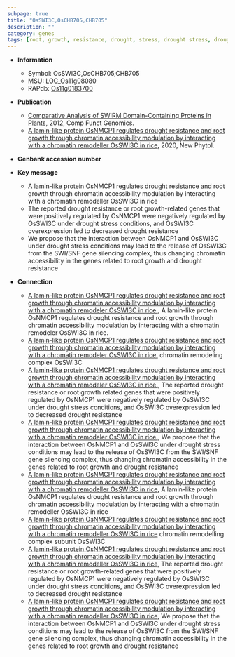 ```yaml
---
subpage: true
title: "OsSWI3C,OsCHB705,CHB705"
description: ""
category: genes
tags: [root, growth, resistance, drought, stress, drought stress, drought resistance, drought stress , root growth]
---
```


* **Information**  
    + Symbol: OsSWI3C,OsCHB705,CHB705  
    + MSU: [LOC_Os11g08080](http://rice.plantbiology.msu.edu/cgi-bin/ORF_infopage.cgi?orf=LOC_Os11g08080)  
    + RAPdb: [Os11g0183700](http://rapdb.dna.affrc.go.jp/viewer/gbrowse_details/irgsp1?name=Os11g0183700)  

* **Publication**  
    + [Comparative Analysis of SWIRM Domain-Containing Proteins in Plants](http://www.ncbi.nlm.nih.gov/pubmed?term=Comparative+Analysis+of+SWIRM+Domain-Containing+Proteins+in+Plants%5BTitle%5D), 2012, Comp Funct Genomics.
    + [A lamin-like protein OsNMCP1 regulates drought resistance and root growth through chromatin accessibility modulation by interacting with a chromatin remodeller OsSWI3C in rice](http://www.ncbi.nlm.nih.gov/pubmed?term=A+lamin-like+protein+OsNMCP1+regulates+drought+resistance+and+root+growth+through+chromatin+accessibility+modulation+by+interacting+with+a+chromatin+remodeller+OsSWI3C+in+rice%5BTitle%5D), 2020, New Phytol.

* **Genbank accession number**  

* **Key message**  
    + A lamin-like protein OsNMCP1 regulates drought resistance and root growth through chromatin accessibility modulation by interacting with a chromatin remodeller OsSWI3C in rice
    + The reported drought resistance or root growth-related genes that were positively regulated by OsNMCP1 were negatively regulated by OsSWI3C under drought stress conditions, and OsSWI3C overexpression led to decreased drought resistance
    + We propose that the interaction between OsNMCP1 and OsSWI3C under drought stress conditions may lead to the release of OsSWI3C from the SWI/SNF gene silencing complex, thus changing chromatin accessibility in the genes related to root growth and drought resistance

* **Connection**  
    + [A lamin-like protein OsNMCP1 regulates drought resistance and root growth through chromatin accessibility modulation by interacting with a chromatin remodeler OsSWI3C in rice.](http://www.ncbi.nlm.nih.gov/pubmed?term=A+lamin-like+protein+OsNMCP1+regulates+drought+resistance+and+root+growth+through+chromatin+accessibility+modulation+by+interacting+with+a+chromatin+remodeler+OsSWI3C+in+rice.%5BTitle%5D), A lamin-like protein OsNMCP1 regulates drought resistance and root growth through chromatin accessibility modulation by interacting with a chromatin remodeler OsSWI3C in rice.
    + [A lamin-like protein OsNMCP1 regulates drought resistance and root growth through chromatin accessibility modulation by interacting with a chromatin remodeler OsSWI3C in rice.](SWI/SNF) chromatin remodeling complex OsSWI3C
    + [A lamin-like protein OsNMCP1 regulates drought resistance and root growth through chromatin accessibility modulation by interacting with a chromatin remodeler OsSWI3C in rice.](http://www.ncbi.nlm.nih.gov/pubmed?term=A+lamin-like+protein+OsNMCP1+regulates+drought+resistance+and+root+growth+through+chromatin+accessibility+modulation+by+interacting+with+a+chromatin+remodeler+OsSWI3C+in+rice.%5BTitle%5D),  The reported drought resistance or root growth related genes that were positively regulated by OsNMCP1 were negatively regulated by OsSWI3C under drought stress conditions, and OsSWI3C overexpression led to decreased drought resistance
    + [A lamin-like protein OsNMCP1 regulates drought resistance and root growth through chromatin accessibility modulation by interacting with a chromatin remodeler OsSWI3C in rice.](http://www.ncbi.nlm.nih.gov/pubmed?term=A+lamin-like+protein+OsNMCP1+regulates+drought+resistance+and+root+growth+through+chromatin+accessibility+modulation+by+interacting+with+a+chromatin+remodeler+OsSWI3C+in+rice.%5BTitle%5D),  We propose that the interaction between OsNMCP1 and OsSWI3C under drought stress conditions may lead to the release of OsSWI3C from the SWI/SNF gene silencing complex, thus changing chromatin accessibility in the genes related to root growth and drought resistance
    + [A lamin-like protein OsNMCP1 regulates drought resistance and root growth through chromatin accessibility modulation by interacting with a chromatin remodeller OsSWI3C in rice](http://www.ncbi.nlm.nih.gov/pubmed?term=A+lamin-like+protein+OsNMCP1+regulates+drought+resistance+and+root+growth+through+chromatin+accessibility+modulation+by+interacting+with+a+chromatin+remodeller+OsSWI3C+in+rice%5BTitle%5D), A lamin-like protein OsNMCP1 regulates drought resistance and root growth through chromatin accessibility modulation by interacting with a chromatin remodeller OsSWI3C in rice
    + [A lamin-like protein OsNMCP1 regulates drought resistance and root growth through chromatin accessibility modulation by interacting with a chromatin remodeller OsSWI3C in rice](SWI/SNF) chromatin remodelling complex subunit OsSWI3C
    + [A lamin-like protein OsNMCP1 regulates drought resistance and root growth through chromatin accessibility modulation by interacting with a chromatin remodeller OsSWI3C in rice](http://www.ncbi.nlm.nih.gov/pubmed?term=A+lamin-like+protein+OsNMCP1+regulates+drought+resistance+and+root+growth+through+chromatin+accessibility+modulation+by+interacting+with+a+chromatin+remodeller+OsSWI3C+in+rice%5BTitle%5D),  The reported drought resistance or root growth-related genes that were positively regulated by OsNMCP1 were negatively regulated by OsSWI3C under drought stress conditions, and OsSWI3C overexpression led to decreased drought resistance
    + [A lamin-like protein OsNMCP1 regulates drought resistance and root growth through chromatin accessibility modulation by interacting with a chromatin remodeller OsSWI3C in rice](http://www.ncbi.nlm.nih.gov/pubmed?term=A+lamin-like+protein+OsNMCP1+regulates+drought+resistance+and+root+growth+through+chromatin+accessibility+modulation+by+interacting+with+a+chromatin+remodeller+OsSWI3C+in+rice%5BTitle%5D),  We propose that the interaction between OsNMCP1 and OsSWI3C under drought stress conditions may lead to the release of OsSWI3C from the SWI/SNF gene silencing complex, thus changing chromatin accessibility in the genes related to root growth and drought resistance



